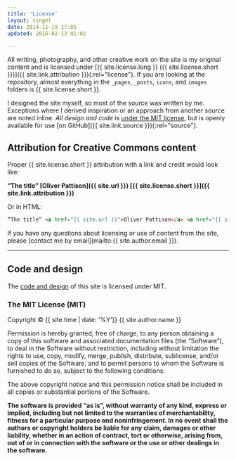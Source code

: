 ```yaml
---
title: 'License'
layout: singel
date: 2014-11-19 17:05
updated: 2016-02-13 01:02

---
```


All writing, photography, and other creative work on the site is my original content and is licensed under [{{ site.license.long }} ({{ site.license.short }})]({{ site.link.attribution }}){:rel="license"}. If you are looking at the repository, almost everything in the `_pages`, `_posts`, `icons`, and `images` folders is {{ site.license.short }}.

I designed the site myself, so most of the source was written by me. Exceptions where I derived inspiration or an approach from another source are noted inline. *All design and code* is [under the MIT license](#code), but is openly available for use [on GitHub]({{ site.link.source }}){:rel="source"}.

## Attribution for Creative Commons content

Proper {{ site.license.short }} attribution with a link and credit would look like:

**“The title” [Oliver Pattison]({{ site.url }}) [{{ site.license.short }}]({{ site.link.attribution }})**

Or in HTML:

```html
“The title” <a href="{{ site.url }}">Oliver Pattison</a> <a href="{{ site.link.attribution }}">{{ site.license.short }}</a>
```

If you have any questions about licensing or use of content from the site, please [contact me by email](mailto:{{ site.author.email }}).

---

<h2 id="code">Code and design</h2>

<p>The <a href="{{ site.source_url.repo }}">code and design</a> of this site is licensed under MIT.</p>

<h3 id="mit">The MIT License (MIT)</h3>

<p>Copyright © {{ site.time | date: '%Y'}} {{ site.author.name }}</p>

<p>Permission is hereby granted, free of charge, to any person obtaining a copy of this software and associated documentation files (the “Software”), to deal in the Software without restriction, including without limitation the rights to use, copy, modify, merge, publish, distribute, sublicense, and/or sell copies of the Software, and to permit persons to whom the Software is furnished to do so, subject to the following conditions:</p>

<p>The above copyright notice and this permission notice shall be included in all copies or substantial portions of the Software.</p>

<p><strong>The software is provided “as is”, without warranty of any kind, express or implied, including but not limited to the warranties of merchantability, fitness for a particular purpose and noninfringement. In no event shall the authors or copyright holders be liable for any claim, damages or other liability, whether in an action of contract, tort or otherwise, arising from, out of or in connection with the software or the use or other dealings in the software.</strong></p>
